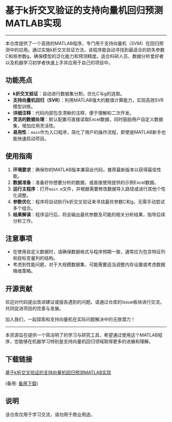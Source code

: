 # 基于k折交叉验证的支持向量机回归预测MATLAB实现

---

本仓库提供了一个高效的MATLAB程序，专门用于支持向量机（SVM）在回归预测中的应用。通过实施k折交叉验证方法，该程序能自动寻找到最适合的损失参数C和核参数g，确保模型的泛化能力和预测精度。适合科研人员、数据分析爱好者以及机器学习初学者快速上手并应用于自己的项目中。

## 功能亮点

- **k折交叉验证**：自动进行数据集分割，优化C与g的选取。
- **支持向量机回归（SVR）**：利用MATLAB强大的数值计算能力，实现高效SVR模型训练。
- **详细注释**：代码内部包含清晰的注释，便于理解和二次开发。
- **灵活的数据处理**：默认配置可直接读取Excel数据，同时鼓励用户自定义数据集，增加应用灵活性。
- **易用性**：`main`作为入口程序，简化了用户的操作流程，即使是MATLAB新手也能快速启动项目。

## 使用指南

1. **环境要求**：确保你的MATLAB版本兼容此代码，推荐最新版本以获得最佳性能。
2. **数据准备**：准备好你想要分析的数据，或直接使用提供的示例Excel数据。
3. **运行主程序**：打开`main.m`文件，并根据需要修改数据导入路径或进行其他个性化调整。
4. **参数优化**：程序将自动执行k折交叉验证来寻找最优参数C和g，无需手动尝试多个组合。
5. **结果解读**：程序运行后，将会输出最优参数及可能的相关分析结果，指导后续分析工作。

## 注意事项

- 在使用自定义数据时，请确保数据格式与程序预期一致，通常应为包含特征列和目标变量列的结构。
- 考虑到性能问题，对于大规模数据集，可能需要适当调整内存设置或考虑数据降维策略。

## 开源贡献

欢迎对代码提出改进建议或报告遇到的问题。请通过仓库的Issue板块进行交流，共同促进项目的完善与发展。

加入我们，一起探索和支持向量机在实际问题解决中的无限潜力！

---
本资源旨在提供一个简洁明了的学习与研究工具，希望通过使用这个MATLAB程序，您能够在机器学习特别是支持向量机回归领域取得更多的进展和理解。

## 下载链接
[基于k折交叉验证的支持向量机回归预测MATLAB实现](https://pan.quark.cn/s/3f07165f5428) 

(备用: [备用下载](https://pan.baidu.com/s/10rZZAVmlg8TXaH-b8cONJQ?pwd=1234))

## 说明

该仓库仅用于学习交流，请勿用于商业用途。
